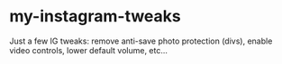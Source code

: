 # my-instagram-tweaks
Just a few IG tweaks: remove anti-save photo protection (divs), enable video controls, lower default volume, etc...
